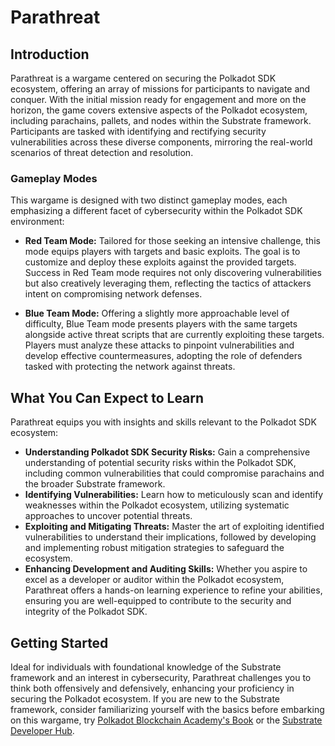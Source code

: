 # Parathreat

## Introduction

Parathreat is a wargame centered on securing the Polkadot SDK ecosystem, offering an array of missions for participants to navigate and conquer. With the initial mission ready for engagement and more on the horizon, the game covers extensive aspects of the Polkadot ecosystem, including parachains, pallets, and nodes within the Substrate framework. Participants are tasked with identifying and rectifying security vulnerabilities across these diverse components, mirroring the real-world scenarios of threat detection and resolution.

### Gameplay Modes

This wargame is designed with two distinct gameplay modes, each emphasizing a different facet of cybersecurity within the Polkadot SDK environment:

- **Red Team Mode:** Tailored for those seeking an intensive challenge, this mode equips players with targets and basic exploits. The goal is to customize and deploy these exploits against the provided targets. Success in Red Team mode requires not only discovering vulnerabilities but also creatively leveraging them, reflecting the tactics of attackers intent on compromising network defenses.

- **Blue Team Mode:** Offering a slightly more approachable level of difficulty, Blue Team mode presents players with the same targets alongside active threat scripts that are currently exploiting these targets. Players must analyze these attacks to pinpoint vulnerabilities and develop effective countermeasures, adopting the role of defenders tasked with protecting the network against threats.

## What You Can Expect to Learn

Parathreat equips you with insights and skills relevant to the Polkadot SDK ecosystem:

- **Understanding Polkadot SDK Security Risks:** Gain a comprehensive understanding of potential security risks within the Polkadot SDK, including common vulnerabilities that could compromise parachains and the broader Substrate framework.
- **Identifying Vulnerabilities:** Learn how to meticulously scan and identify weaknesses within the Polkadot ecosystem, utilizing systematic approaches to uncover potential threats.
- **Exploiting and Mitigating Threats:** Master the art of exploiting identified vulnerabilities to understand their implications, followed by developing and implementing robust mitigation strategies to safeguard the ecosystem.
- **Enhancing Development and Auditing Skills:** Whether you aspire to excel as a developer or auditor within the Polkadot ecosystem, Parathreat offers a hands-on learning experience to refine your abilities, ensuring you are well-equipped to contribute to the security and integrity of the Polkadot SDK.

## Getting Started

Ideal for individuals with foundational knowledge of the Substrate framework and an interest in cybersecurity, Parathreat challenges you to think both offensively and defensively, enhancing your proficiency in securing the Polkadot ecosystem. If you are new to the Substrate framework, consider familiarizing yourself with the basics before embarking on this wargame, try [Polkadot Blockchain Academy's Book](https://github.com/Polkadot-Blockchain-Academy/pba-book) or the [Substrate Developer Hub](https://github.com/substrate-developer-hub).
